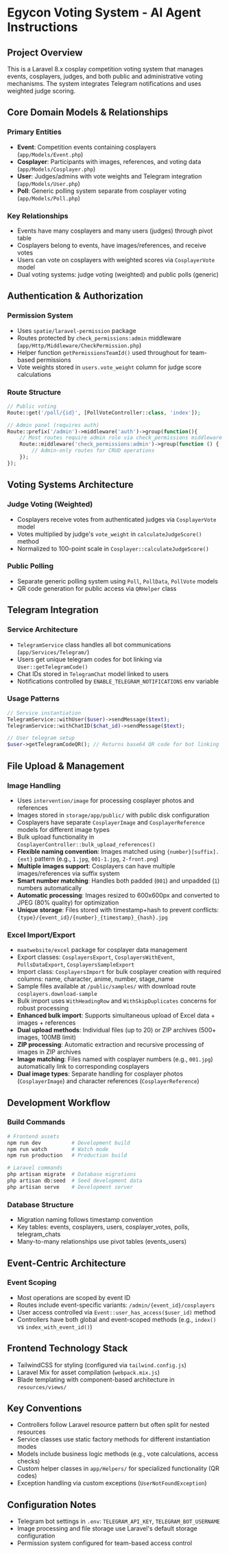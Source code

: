 # Egycon Voting System - AI Agent Instructions

## Project Overview
This is a Laravel 8.x cosplay competition voting system that manages events, cosplayers, judges, and both public and administrative voting mechanisms. The system integrates Telegram notifications and uses weighted judge scoring.

## Core Domain Models & Relationships

### Primary Entities
- **Event**: Competition events containing cosplayers (`app/Models/Event.php`)
- **Cosplayer**: Participants with images, references, and voting data (`app/Models/Cosplayer.php`)
- **User**: Judges/admins with vote weights and Telegram integration (`app/Models/User.php`)
- **Poll**: Generic polling system separate from cosplayer voting (`app/Models/Poll.php`)

### Key Relationships
- Events have many cosplayers and many users (judges) through pivot table
- Cosplayers belong to events, have images/references, and receive votes
- Users can vote on cosplayers with weighted scores via `CosplayerVote` model
- Dual voting systems: judge voting (weighted) and public polls (generic)

## Authentication & Authorization

### Permission System
- Uses `spatie/laravel-permission` package
- Routes protected by `check_permissions:admin` middleware (`app/Http/Middleware/CheckPermission.php`)
- Helper function `getPermissionsTeamId()` used throughout for team-based permissions
- Vote weights stored in `users.vote_weight` column for judge score calculations

### Route Structure
```php
// Public voting
Route::get('/poll/{id}', [PollVoteController::class, 'index']);

// Admin panel (requires auth)
Route::prefix('/admin')->middleware('auth')->group(function(){
    // Most routes require admin role via check_permissions middleware
    Route::middleware('check_permissions:admin')->group(function () {
        // Admin-only routes for CRUD operations
    });
});
```

## Voting Systems Architecture

### Judge Voting (Weighted)
- Cosplayers receive votes from authenticated judges via `CosplayerVote` model
- Votes multiplied by judge's `vote_weight` in `calculateJudgeScore()` method
- Normalized to 100-point scale in `Cosplayer::calculateJudgeScore()`

### Public Polling
- Separate generic polling system using `Poll`, `PollData`, `PollVote` models
- QR code generation for public access via `QRHelper` class

## Telegram Integration

### Service Architecture
- `TelegramService` class handles all bot communications (`app/Services/Telegram/`)
- Users get unique telegram codes for bot linking via `User::getTelegramCode()`
- Chat IDs stored in `TelegramChat` model linked to users
- Notifications controlled by `ENABLE_TELEGRAM_NOTIFICATIONS` env variable

### Usage Patterns
```php
// Service instantiation
TelegramService::withUser($user)->sendMessage($text);
TelegramService::withChatID($chat_id)->sendMessage($text);

// User telegram setup
$user->getTelegramCodeQR(); // Returns base64 QR code for bot linking
```

## File Upload & Management

### Image Handling
- Uses `intervention/image` for processing cosplayer photos and references
- Images stored in `storage/app/public/` with public disk configuration
- Cosplayers have separate `CosplayerImage` and `CosplayerReference` models for different image types
- Bulk upload functionality in `CosplayerController::bulk_upload_references()`
- **Flexible naming convention**: Images matched using `{number}[suffix].{ext}` pattern (e.g., `1.jpg`, `001-1.jpg`, `2-front.png`)
- **Multiple images support**: Cosplayers can have multiple images/references via suffix system
- **Smart number matching**: Handles both padded (`001`) and unpadded (`1`) numbers automatically
- **Automatic processing**: Images resized to 600x600px and converted to JPEG (80% quality) for optimization
- **Unique storage**: Files stored with timestamp+hash to prevent conflicts: `{type}/{event_id}/{number}_{timestamp}_{hash}.jpg`

### Excel Import/Export
- `maatwebsite/excel` package for cosplayer data management
- Export classes: `CosplayersExport`, `CosplayersWithEvent`, `PollsDataExport`, `CosplayersSampleExport`
- Import class: `CosplayersImport` for bulk cosplayer creation with required columns: name, character, anime, number, stage_name
- Sample files available at `/public/samples/` with download route `cosplayers.download-sample`
- Bulk import uses `WithHeadingRow` and `WithSkipDuplicates` concerns for robust processing
- **Enhanced bulk import**: Supports simultaneous upload of Excel data + images + references
- **Dual upload methods**: Individual files (up to 20) or ZIP archives (500+ images, 100MB limit)
- **ZIP processing**: Automatic extraction and recursive processing of images in ZIP archives
- **Image matching**: Files named with cosplayer numbers (e.g., `001.jpg`) automatically link to corresponding cosplayers
- **Dual image types**: Separate handling for cosplayer photos (`CosplayerImage`) and character references (`CosplayerReference`)

## Development Workflow

### Build Commands
```bash
# Frontend assets
npm run dev          # Development build
npm run watch        # Watch mode
npm run production   # Production build

# Laravel commands
php artisan migrate  # Database migrations
php artisan db:seed  # Seed development data
php artisan serve    # Development server
```

### Database Structure
- Migration naming follows timestamp convention
- Key tables: events, cosplayers, users, cosplayer_votes, polls, telegram_chats
- Many-to-many relationships use pivot tables (events_users)

## Event-Centric Architecture

### Event Scoping
- Most operations are scoped by event ID
- Routes include event-specific variants: `/admin/{event_id}/cosplayers`
- User access controlled via `Event::user_has_access($user_id)` method
- Controllers have both global and event-scoped methods (e.g., `index()` vs `index_with_event_id()`)

## Frontend Technology Stack
- TailwindCSS for styling (configured via `tailwind.config.js`)
- Laravel Mix for asset compilation (`webpack.mix.js`)
- Blade templating with component-based architecture in `resources/views/`

## Key Conventions
- Controllers follow Laravel resource pattern but often split for nested resources
- Service classes use static factory methods for different instantiation modes
- Models include business logic methods (e.g., vote calculations, access checks)
- Custom helper classes in `app/Helpers/` for specialized functionality (QR codes)
- Exception handling via custom exceptions (`UserNotFoundException`)

## Configuration Notes
- Telegram bot settings in `.env`: `TELEGRAM_API_KEY`, `TELEGRAM_BOT_USERNAME`
- Image processing and file storage use Laravel's default storage configuration
- Permission system configured for team-based access control
